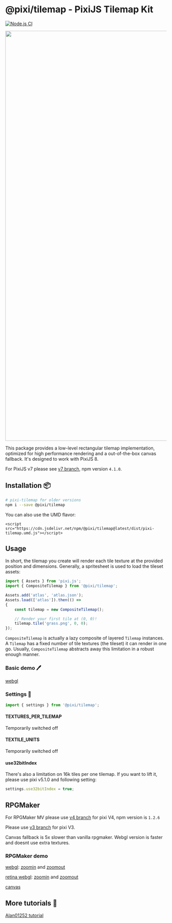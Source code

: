 # @pixi/tilemap - PixiJS Tilemap Kit

[![Node.js CI](https://github.com/pixijs/tilemap/actions/workflows/node.js.yml/badge.svg)](https://github.com/pixijs/tilemap/actions/workflows/node.js.yml)
<p align="center">
<img src="https://i.imgur.com/hfoiBRk.png" width="1280px" />
<p/>

This package provides a low-level rectangular tilemap implementation, optimized for high performance rendering and a
out-of-the-box canvas fallback. It's designed to work with PixiJS 8.

For PixiJS v7 please see [v7 branch](https://github.com/pixijs/tilemap/tree/v7), npm version `4.1.0`.

## Installation :package:

```bash
# pixi-tilemap for older versions
npm i --save @pixi/tilemap
```

You can also use the UMD flavor:

```
<script src="https://cdn.jsdelivr.net/npm/@pixi/tilemap@latest/dist/pixi-tilemap.umd.js"></script>
```

## Usage

In short, the tilemap you create will render each tile texture at the provided position and dimensions. Generally, a
spritesheet is used to load the tileset assets:

```ts
import { Assets } from 'pixi.js';
import { CompositeTilemap } from '@pixi/tilemap';

Assets.add('atlas', 'atlas.json');
Assets.load(['atlas']).then(() =>
{
    const tilemap = new CompositeTilemap();

    // Render your first tile at (0, 0)!
    tilemap.tile('grass.png', 0, 0);
});
```

`CompositeTilemap` is actually a lazy composite of layered `Tilemap` instances. A `Tilemap` has a fixed number of tile
textures (the tileset) it can render in one go. Usually, `CompositeTilemap` abstracts away this limitation in a robust
enough manner.

### Basic demo :pen:

[webgl](https://pixijs.github.io/tilemap/basic.html)

### Settings :page_facing_up:

```ts
import { settings } from '@pixi/tilemap';
```

#### TEXTURES_PER_TILEMAP

Temporarily switched off

#### TEXTILE_UNITS

Temporarily switched off

#### use32bitIndex

There's also a limitation on 16k tiles per one tilemap. If you want to lift it, please use pixi v5.1.0 and following setting:

```js
settings.use32bitIndex = true;
```

## RPGMaker

For RPGMaker MV please use [v4 branch](https://github.com/pixijs/pixi-tilemap/tree/v4.x) for pixi V4, npm version is `1.2.6`

Please use [v3 branch](https://github.com/pixijs/pixi-tilemap/tree/pixiv3) for pixi V3.

Canvas fallback is 5x slower than vanilla rpgmaker. Webgl version is faster and doesnt use extra textures.

### RPGMaker demo

[webgl](https://pixijs.github.io/tilemap/): [zoomin](https://pixijs.github.io/tilemap/?scale=0.6) and [zoomout](https://pixijs.github.io/tilemap/?scale=1.4)

[retina webgl](https://pixijs.github.io/tilemap/?resolution=2): [zoomin](https://pixijs.github.io/pixi-tilemap/?resolution=2&scale=0.6) and [zoomout](https://pixijs.github.io/pixi-tilemap/?resolution=2&scale=1.4)

[canvas](https://pixijs.github.io/tilemap/?canvas)

## More tutorials :link:

[Alan01252 tutorial](https://github.com/Alan01252/pixi-tilemap-tutorial)
